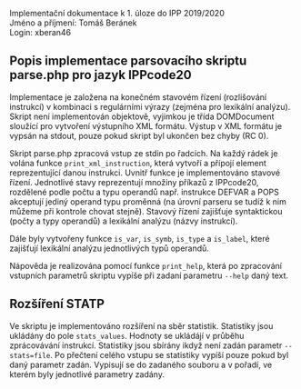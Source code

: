 Implementační dokumentace k 1. úloze do IPP 2019/2020  
Jméno a příjmení: Tomáš Beránek  
Login: xberan46  

## Popis implementace parsovacího skriptu parse.php pro jazyk IPPcode20
Implementace je založena na konečném stavovém řízení (rozlišování instrukcí) v
kombinaci s regulárními výrazy (zejména pro lexikální analýzu). Skript není
implementován objektově, vyjimkou je třída DOMDocument sloužící pro vytvoření
výstupního XML formátu. Výstup v XML formátu je vypsán na stdout, pouze pokud
skript byl ukončen bez chyby (RC 0).

Skript parse.php zpracová vstup ze stdin po řadcích. Na každý rádek je volána
funkce `print_xml_instruction`, která vytvoří a přípojí element reprezentující
danou instrukci. Uvnitř funkce je implementováno stavové řízení. Jednotlivé
stavy reprezentují množiny příkazů z IPPcode20, rozdělené podle počtu a typu
operandů např. instrukce DEFVAR a POPS akceptují jediný operand typu proměnná
(na úrovní parseru se tudíž k nim můžeme při kontrole chovat stejně). Stavový
řízení zajišťuje syntaktickou (počty a typy operandů) a lexikální analýzu
(názvy instrukcí).

Dále byly vytvořeny funkce `is_var`, `is_symb`, `is_type` a `is_label`, které
zajišťují lexikální analýzu jednotlivých typů operandů.

Nápověda je realizována pomocí funkce `print_help`, která po zpracování
vstupních parametrů skriptu vypíše při zadaní parametru `--help` daný text.

## Rozšíření STATP
Ve skriptu je implementováno rozšíření na sběr statistik. Statistiky jsou
ukládány do pole `stats_values`. Hodnoty se ukládájí v průběhu zprácovávání
instrukcí. Statistiky jsou sbírány ikdyž není zadán parametr `--stats=file`.
Po přečtení celého vstupu se statistiky vypíší pouze pokud byl daný parametr
zadán. Vypisují se do zadaného souboru a v pořadí, ve kterém byly jednotlivé
parametry zadány.
